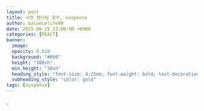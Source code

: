 ```yaml
---
layout: post
title: 사전 렌더링 함수, suspense
author: balancelife99
date: 2025-06-15 23:00:00 +0900
categories: [REACT]
banner:
  image:
  opacity: 0.618
  background: "#000"
  height: "100vh"
  min_height: "38vh"
  heading_style: "font-size: 4.25em; font-weight: bold; text-decoration: underline"
  subheading_style: "color: gold"
tags: [suspense]
---
```


.
